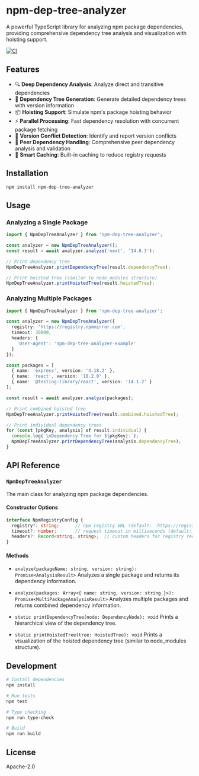 # npm-dep-tree-analyzer

A powerful TypeScript library for analyzing npm package dependencies, providing comprehensive dependency tree analysis and visualization with hoisting support.

[![CI](https://github.com/denghongcai/npm-dep-tree-analyzer/actions/workflows/ci.yml/badge.svg)](https://github.com/denghongcai/npm-dep-tree-analyzer/actions/workflows/ci.yml)

## Features

- 🔍 **Deep Dependency Analysis**: Analyze direct and transitive dependencies
- 🌳 **Dependency Tree Generation**: Generate detailed dependency trees with version information
- 📦 **Hoisting Support**: Simulate npm's package hoisting behavior
- ⚡ **Parallel Processing**: Fast dependency resolution with concurrent package fetching
- 🎯 **Version Conflict Detection**: Identify and report version conflicts
- 🤝 **Peer Dependency Handling**: Comprehensive peer dependency analysis and validation
- 💾 **Smart Caching**: Built-in caching to reduce registry requests

## Installation

```bash
npm install npm-dep-tree-analyzer
```

## Usage

### Analyzing a Single Package

```typescript
import { NpmDepTreeAnalyzer } from 'npm-dep-tree-analyzer';

const analyzer = new NpmDepTreeAnalyzer();
const result = await analyzer.analyze('next', '14.0.3');

// Print dependency tree
NpmDepTreeAnalyzer.printDependencyTree(result.dependencyTree);

// Print hoisted tree (similar to node_modules structure)
NpmDepTreeAnalyzer.printHoistedTree(result.hoistedTree);
```

### Analyzing Multiple Packages

```typescript
import { NpmDepTreeAnalyzer } from 'npm-dep-tree-analyzer';

const analyzer = new NpmDepTreeAnalyzer({
  registry: 'https://registry.npmmirror.com',
  timeout: 30000,
  headers: {
    'User-Agent': 'npm-dep-tree-analyzer-example'
  }
});

const packages = [
  { name: 'express', version: '4.18.2' },
  { name: 'react', version: '18.2.0' },
  { name: '@testing-library/react', version: '14.1.2' }
];

const result = await analyzer.analyze(packages);

// Print combined hoisted tree
NpmDepTreeAnalyzer.printHoistedTree(result.combined.hoistedTree);

// Print individual dependency trees
for (const [pkgKey, analysis] of result.individual) {
  console.log(`\nDependency Tree for ${pkgKey}:`);
  NpmDepTreeAnalyzer.printDependencyTree(analysis.dependencyTree);
}
```

## API Reference

### `NpmDepTreeAnalyzer`

The main class for analyzing npm package dependencies.

#### Constructor Options

```typescript
interface NpmRegistryConfig {
  registry?: string;      // npm registry URL (default: 'https://registry.npmjs.org')
  timeout?: number;       // request timeout in milliseconds (default: 30000)
  headers?: Record<string, string>;  // custom headers for registry requests
}
```

#### Methods

- `analyze(packageName: string, version: string): Promise<AnalysisResult>`
  Analyzes a single package and returns its dependency information.

- `analyze(packages: Array<{ name: string, version: string }>): Promise<MultiPackageAnalysisResult>`
  Analyzes multiple packages and returns combined dependency information.

- `static printDependencyTree(node: DependencyNode): void`
  Prints a hierarchical view of the dependency tree.

- `static printHoistedTree(tree: HoistedTree): void`
  Prints a visualization of the hoisted dependency tree (similar to node_modules structure).

## Development

```bash
# Install dependencies
npm install

# Run tests
npm test

# Type checking
npm run type-check

# Build
npm run build
```

## License

Apache-2.0
